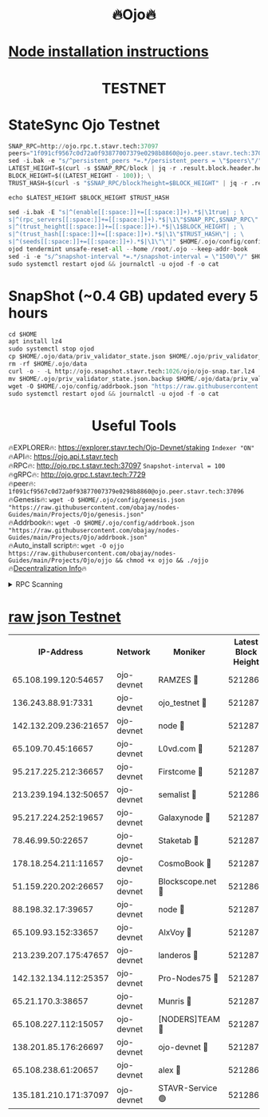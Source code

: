 <h1 align="center"> 🔥Ojo🔥</h1>

[Node installation instructions](https://github.com/obajay/nodes-Guides/tree/main/Projects/Ojo)
=

<h1 align="center"> TESTNET</h1>

# StateSync Ojo Testnet
```python
SNAP_RPC=http://ojo.rpc.t.stavr.tech:37097
peers="1f091cf9567c0d72a0f93877007379e0298b8860@ojo.peer.stavr.tech:37096"
sed -i.bak -e "s/^persistent_peers *=.*/persistent_peers = \"$peers\"/" $HOME/.ojo/config/config.toml
LATEST_HEIGHT=$(curl -s $SNAP_RPC/block | jq -r .result.block.header.height); \
BLOCK_HEIGHT=$((LATEST_HEIGHT - 100)); \
TRUST_HASH=$(curl -s "$SNAP_RPC/block?height=$BLOCK_HEIGHT" | jq -r .result.block_id.hash)

echo $LATEST_HEIGHT $BLOCK_HEIGHT $TRUST_HASH

sed -i.bak -E "s|^(enable[[:space:]]+=[[:space:]]+).*$|\1true| ; \
s|^(rpc_servers[[:space:]]+=[[:space:]]+).*$|\1\"$SNAP_RPC,$SNAP_RPC\"| ; \
s|^(trust_height[[:space:]]+=[[:space:]]+).*$|\1$BLOCK_HEIGHT| ; \
s|^(trust_hash[[:space:]]+=[[:space:]]+).*$|\1\"$TRUST_HASH\"| ; \
s|^(seeds[[:space:]]+=[[:space:]]+).*$|\1\"\"|" $HOME/.ojo/config/config.toml
ojod tendermint unsafe-reset-all --home /root/.ojo --keep-addr-book
sed -i -e "s/^snapshot-interval *=.*/snapshot-interval = \"1500\"/" $HOME/.ojo/config/app.toml
sudo systemctl restart ojod && journalctl -u ojod -f -o cat
```
# SnapShot (~0.4 GB) updated every 5 hours
```python
cd $HOME
apt install lz4
sudo systemctl stop ojod
cp $HOME/.ojo/data/priv_validator_state.json $HOME/.ojo/priv_validator_state.json.backup
rm -rf $HOME/.ojo/data
curl -o - -L http://ojo.snapshot.stavr.tech:1026/ojo/ojo-snap.tar.lz4 | lz4 -c -d - | tar -x -C $HOME/.ojo --strip-components 2
mv $HOME/.ojo/priv_validator_state.json.backup $HOME/.ojo/data/priv_validator_state.json
wget -O $HOME/.ojo/config/addrbook.json "https://raw.githubusercontent.com/obajay/nodes-Guides/main/Projects/Ojo/addrbook.json"
sudo systemctl restart ojod && journalctl -u ojod -f -o cat
```
 <h1 align="center"> Useful Tools</h1>

🔥EXPLORER🔥:        https://explorer.stavr.tech/Ojo-Devnet/staking        `Indexer "ON"` \
🔥API🔥:                     https://ojo.api.t.stavr.tech \
🔥RPC🔥:                    http://ojo.rpc.t.stavr.tech:37097              `Snapshot-interval = 100` \
🔥gRPC🔥:                  http://ojo.grpc.t.stavr.tech:7729 \
🔥peer🔥:                   `1f091cf9567c0d72a0f93877007379e0298b8860@ojo.peer.stavr.tech:37096` \
🔥Genesis🔥:    ```wget -O $HOME/.ojo/config/genesis.json "https://raw.githubusercontent.com/obajay/nodes-Guides/main/Projects/Ojo/genesis.json"``` \
🔥Addrbook🔥:    ```wget -O $HOME/.ojo/config/addrbook.json "https://raw.githubusercontent.com/obajay/nodes-Guides/main/Projects/Ojo/addrbook.json"``` \
🔥Auto_install script🔥: ```wget -O ojjo https://raw.githubusercontent.com/obajay/nodes-Guides/main/Projects/Ojo/ojjo && chmod +x ojjo && ./ojjo``` \
🔥[Decentralization Info](https://github.com/obajay/StateSync-snapshots/tree/main/Projects/Ojo/Decentralization)🔥



<details>
<summary>RPC Scanning</summary>

<h2 align="center"> We scan nodes in real time every 4 hours. And we provide the final result of RPC endpoints.
We cannot influence the operation of these nodes in any way. </h2>


```python
If Voting Power is higher than 0 --> then the Node is a validator of the network and may be subject to attack and be a potential threat to the chain.
```
```python
We marked such validators with a red symbol
```

</details>

[raw json Testnet](https://rpc-check.ojot.stavr.tech/ojot/rpc-ojot-result.json)
=


<table><tr><th>IP-Address</th><th>Network</th><th>Moniker</th><th>Latest Block Height</th><th>Earliest Block Height</th><th>Catching Up</th><th>Tx Index</th><th>Voting Power</th><th>Scan Time</th></tr><tr><td>65.108.199.120:54657</td><td>ojo-devnet</td><td>RAMZES 🔴</td><td>5212869</td><td>306156</td><td>False</td><td>on</td><td>15420</td><td>2024-01-31T03:09:53.517202008UTC</td></tr><tr><td>136.243.88.91:7331</td><td>ojo-devnet</td><td>ojo_testnet 🔴</td><td>5212870</td><td>308845</td><td>False</td><td>on</td><td>1000</td><td>2024-01-31T03:10:00.062977540UTC</td></tr><tr><td>142.132.209.236:21657</td><td>ojo-devnet</td><td>node 🔴</td><td>5212873</td><td>350001</td><td>False</td><td>on</td><td>1999</td><td>2024-01-31T03:10:17.265911728UTC</td></tr><tr><td>65.109.70.45:16657</td><td>ojo-devnet</td><td>L0vd.com 🔴</td><td>5212875</td><td>695918</td><td>False</td><td>off</td><td>998</td><td>2024-01-31T03:10:26.628591334UTC</td></tr><tr><td>95.217.225.212:36657</td><td>ojo-devnet</td><td>Firstcome 🔴</td><td>5212870</td><td>2985946</td><td>False</td><td>on</td><td>13566</td><td>2024-01-31T03:09:59.828902861UTC</td></tr><tr><td>213.239.194.132:50657</td><td>ojo-devnet</td><td>semalist 🔴</td><td>5212869</td><td>3223522</td><td>False</td><td>on</td><td>21037</td><td>2024-01-31T03:09:53.866042925UTC</td></tr><tr><td>95.217.224.252:19657</td><td>ojo-devnet</td><td>Galaxynode 🔴</td><td>5212875</td><td>3685492</td><td>False</td><td>on</td><td>11888</td><td>2024-01-31T03:10:25.505000877UTC</td></tr><tr><td>78.46.99.50:22657</td><td>ojo-devnet</td><td>Staketab 🔴</td><td>5212875</td><td>4254801</td><td>False</td><td>on</td><td>1276</td><td>2024-01-31T03:10:26.959441019UTC</td></tr><tr><td>178.18.254.211:11657</td><td>ojo-devnet</td><td>CosmoBook 🔴</td><td>5212874</td><td>4392001</td><td>False</td><td>off</td><td>1047</td><td>2024-01-31T03:10:19.723912537UTC</td></tr><tr><td>51.159.220.202:26657</td><td>ojo-devnet</td><td>Blockscope.net 🔴</td><td>5212869</td><td>4425001</td><td>False</td><td>on</td><td>1802</td><td>2024-01-31T03:09:52.789700979UTC</td></tr><tr><td>88.198.32.17:39657</td><td>ojo-devnet</td><td>node 🔴</td><td>5212874</td><td>4710001</td><td>False</td><td>on</td><td>90940</td><td>2024-01-31T03:10:19.946104509UTC</td></tr><tr><td>65.109.93.152:33657</td><td>ojo-devnet</td><td>AlxVoy 🔴</td><td>5212873</td><td>4943001</td><td>False</td><td>on</td><td>4491415</td><td>2024-01-31T03:10:17.035266641UTC</td></tr><tr><td>213.239.207.175:47657</td><td>ojo-devnet</td><td>landeros 🔴</td><td>5212872</td><td>4967924</td><td>False</td><td>off</td><td>11083</td><td>2024-01-31T03:10:12.619260815UTC</td></tr><tr><td>142.132.134.112:25357</td><td>ojo-devnet</td><td>Pro-Nodes75 🔴</td><td>5212870</td><td>5112870</td><td>False</td><td>on</td><td>24651</td><td>2024-01-31T03:09:57.077019756UTC</td></tr><tr><td>65.21.170.3:38657</td><td>ojo-devnet</td><td>Munris 🔴</td><td>5212870</td><td>5112870</td><td>False</td><td>off</td><td>20123</td><td>2024-01-31T03:09:59.456314992UTC</td></tr><tr><td>65.108.227.112:15057</td><td>ojo-devnet</td><td>[NODERS]TEAM 🔴</td><td>5212875</td><td>5112875</td><td>False</td><td>off</td><td>9999</td><td>2024-01-31T03:10:25.878927541UTC</td></tr><tr><td>138.201.85.176:26697</td><td>ojo-devnet</td><td>ojo-devnet 🔴</td><td>5212875</td><td>5112875</td><td>False</td><td>on</td><td>1000024000</td><td>2024-01-31T03:10:26.175519027UTC</td></tr><tr><td>65.108.238.61:20657</td><td>ojo-devnet</td><td>alex 🔴</td><td>5212869</td><td>5131001</td><td>False</td><td>on</td><td>11359</td><td>2024-01-31T03:09:53.185671131UTC</td></tr><tr><td>135.181.210.171:37097</td><td>ojo-devnet</td><td>STAVR-Service 🟢</td><td>5212869</td><td>5211201</td><td>False</td><td>on</td><td>0</td><td>2024-01-31T03:09:54.694028459UTC</td></tr></table>
